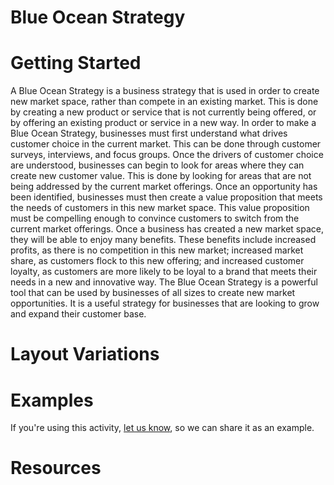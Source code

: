 # Blue Ocean Strategy

# Getting Started

A Blue Ocean Strategy is a business strategy that is used in order to create new market space, rather than compete in an existing market. This is done by creating a new product or service that is not currently being offered, or by offering an existing product or service in a new way. In order to make a Blue Ocean Strategy, businesses must first understand what drives customer choice in the current market. This can be done through customer surveys, interviews, and focus groups. Once the drivers of customer choice are understood, businesses can begin to look for areas where they can create new customer value. This is done by looking for areas that are not being addressed by the current market offerings. Once an opportunity has been identified, businesses must then create a value proposition that meets the needs of customers in this new market space. This value proposition must be compelling enough to convince customers to switch from the current market offerings. Once a business has created a new market space, they will be able to enjoy many benefits. These benefits include increased profits, as there is no competition in this new market; increased market share, as customers flock to this new offering; and increased customer loyalty, as customers are more likely to be loyal to a brand that meets their needs in a new and innovative way. The Blue Ocean Strategy is a powerful tool that can be used by businesses of all sizes to create new market opportunities. It is a useful strategy for businesses that are looking to grow and expand their customer base.

# Layout Variations
# Examples
If you're using this activity, [let us know](https://github.com/Standards-and-Practices/structured-rapid-development/issues/new?assignees=&labels=documentation&template=example-submission.md&title=Example+of+%5Byour+pattern+here%5D), so we can share it as an example.
# Resources